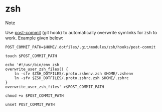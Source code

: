 # zsh

> [!NOTE]
> Use [post-commit](./../.git/modules/zsh/hooks/post-commit) (git hook)
> to automatically overwrite symlinks for zsh to work. Example given
> below:

```
POST_COMMIT_PATH=$HOME/.dotfiles/.git/modules/zsh/hooks/post-commit

touch $POST_COMMIT_PATH

echo '#!/usr/bin/env zsh
overwrite_user_zsh_files() {
    ln -sfv $ZSH_DOTFILES/.proto.zshenv.zsh $HOME/.zshenv
    ln -sfv $ZSH_DOTFILES/.proto.zshrc.zsh $HOME/.zshrc
}
overwrite_user_zsh_files' >$POST_COMMIT_PATH

chmod +x $POST_COMMIT_PATH

unset POST_COMMIT_PATH
```

